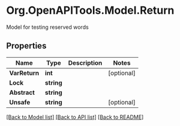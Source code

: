 # Org.OpenAPITools.Model.Return
Model for testing reserved words

## Properties

Name | Type | Description | Notes
------------ | ------------- | ------------- | -------------
**VarReturn** | **int** |  | [optional] 
**Lock** | **string** |  | 
**Abstract** | **string** |  | 
**Unsafe** | **string** |  | [optional] 

[[Back to Model list]](../README.md#documentation-for-models) [[Back to API list]](../README.md#documentation-for-api-endpoints) [[Back to README]](../README.md)

